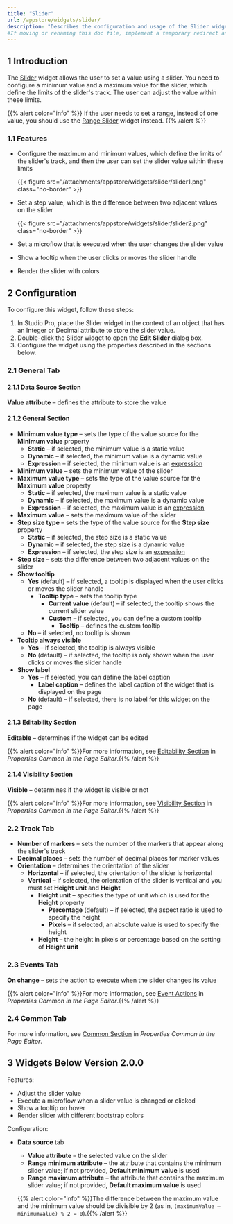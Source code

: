 ```yaml
---
title: "Slider"
url: /appstore/widgets/slider/
description: "Describes the configuration and usage of the Slider widget, which is available in the Mendix Marketplace."
#If moving or renaming this doc file, implement a temporary redirect and let the respective team know they should update the URL in the product. See Mapping to Products for more details.
---
```


## 1 Introduction

The [Slider](https://marketplace.mendix.com/link/component/48786/) widget allows the user to set a value using a slider. You need to configure a minimum value and a maximum value for the slider, which define the limits of the slider's track. The user can adjust the value within these limits.

{{% alert color="info" %}}
If the user needs to set a range, instead of one value, you should use the [Range Slider](/appstore/widgets/range-slider/) widget instead.
{{% /alert %}}

### 1.1 Features

* Configure the maximum and minimum values, which define the limits of the slider's track, and then the user can set the slider value within these limits

    {{< figure src="/attachments/appstore/widgets/slider/slider1.png" class="no-border" >}}

* Set a step value, which is the difference between two adjacent values on the slider

    {{< figure src="/attachments/appstore/widgets/slider/slider2.png" class="no-border" >}}

* Set a microflow that is executed when the user changes the slider value
* Show a tooltip when the user clicks or moves the slider handle
* Render the slider with colors

## 2 Configuration

To configure this widget, follow these steps:

1. In Studio Pro, place the Slider widget in the context of an object that has an Integer or Decimal attribute to store the slider value.
2. Double-click the Slider widget to open the **Edit Slider** dialog box.
3. Configure the widget using the properties described in the sections below.

### 2.1 General Tab

#### 2.1.1 Data Source Section

**Value attribute** – defines the attribute to store the value

#### 2.1.2 General Section

* **Minimum value type** – sets the type of the value source for the **Minimum value** property
    * **Static** – if selected, the minimum value is a static value
    * **Dynamic** – if selected, the minimum value is a dynamic value
    * **Expression** – if selected, the minimum value is an [expression](/refguide/expressions/)
* **Minimum value** – sets the minimum value of the slider
* **Maximum value type** – sets the type of the value source for the **Maximum value** property
    * **Static** – if selected, the maximum value is a static value
    * **Dynamic** – if selected, the maximum value is a dynamic value
    * **Expression** – if selected, the maximum value is an [expression](/refguide/expressions/)
* **Maximum value** – sets the maximum value of the slider
* **Step size type** – sets the type of the value source for the **Step size** property
    * **Static** – if selected, the step size is a static value
    * **Dynamic** – if selected, the step size is a dynamic value
    * **Expression** – if selected, the step size is an [expression](/refguide/expressions/)
* **Step size** – sets the difference between two adjacent values on the slider
* **Show tooltip**
    * **Yes** (default) – if selected, a tooltip is displayed when the user clicks or moves the slider handle
        * **Tooltip type** – sets the tooltip type
            * **Current value** (default) – if selected, the tooltip shows the current slider value
            * **Custom** – if selected, you can define a custom tooltip
                * **Tooltip** – defines the custom tooltip
    * **No** – if selected, no tooltip is shown
* **Tooltip always visible**
    * **Yes** –  if selected, the tooltip is always visible
    * **No** (default) – if selected, the tooltip is only shown when the user clicks or moves the slider handle
* **Show label** 
    * **Yes** – if selected, you can define the label caption
        * **Label caption** – defines the label caption of the widget that is displayed on the page
    * **No** (default) – if selected, there is no label for this widget on the page

#### 2.1.3 Editability Section

**Editable** – determines if the widget can be edited

{{% alert color="info" %}}For more information, see [Editability Section](/refguide/common-widget-properties/#editability) in *Properties Common in the Page Editor*.{{% /alert %}}

#### 2.1.4 Visibility Section

**Visible** – determines if the widget is visible or not

{{% alert color="info" %}}For more information, see [Visibility Section](/refguide/common-widget-properties/#visibility-properties) in *Properties Common in the Page Editor*.{{% /alert %}}

### 2.2 Track Tab

* **Number of markers** – sets the number of the markers that appear along the slider's track
* **Decimal places** – sets the number of decimal places for marker values
* **Orientation** – determines the orientation of the slider
    * **Horizontal** – if selected, the orientation of the slider is horizontal
    * **Vertical** – if selected, the orientation of the slider is vertical and you must set **Height unit** and **Height**
        * **Height unit** – specifies the type of unit which is used for the **Height** property
            * **Percentage** (default) – if selected, the aspect ratio is used to specify the height
            * **Pixels** – if selected, an absolute value is used to specify the height
        * **Height** – the height in pixels or percentage based on the setting of **Height unit**

### 2.3 Events Tab

**On change** – sets the action to execute when the slider changes its value

{{% alert color="info" %}}For more information, see [Event Actions](/refguide/on-click-event/#actions) in *Properties Common in the Page Editor*.{{% /alert %}}

### 2.4 Common Tab

For more information, see [Common Section](/refguide/common-widget-properties/#common-properties) in *Properties Common in the Page Editor*.

## 3 Widgets Below Version 2.0.0

Features:

* Adjust the slider value
* Execute a microflow when a slider value is changed or clicked
* Show a tooltip on hover
* Render slider with different bootstrap colors

Configuration:

* **Data source** tab
    * **Value attribute** – the selected value on the slider
    * **Range minimum attribute** – the attribute that contains the minimum slider value; if not provided, **Default minimum value** is used
    * **Range maximum attribute** – the attribute that contains the maximum slider value; if not provided, **Default maximum value** is used

    {{% alert color="info" %}}The difference between the maximum value and the minimum value should be divisible by 2 (as in, `(maximumValue – minimumValue) % 2 = 0`).{{% /alert %}}
